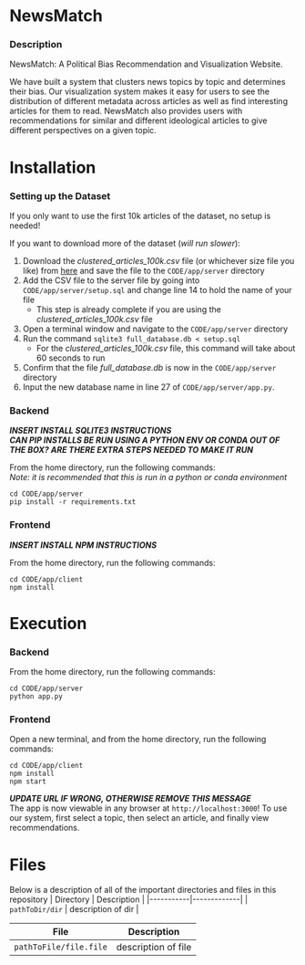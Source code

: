 # NewsMatch

### Description
NewsMatch: A Political Bias Recommendation and Visualization Website.

We have built a system that clusters news topics by topic and determines their bias. Our visualization system makes it easy for users to see the distribution of different metadata across articles as well as find interesting articles for them to read. NewsMatch also provides users with recommendations for similar and different ideological articles to give different perspectives on a given topic.

# Installation

### Setting up the Dataset
If you only want to use the first 10k articles of the dataset, no setup is needed!

If you want to download more of the dataset (*will run slower*):

1. Download the *clustered_articles_100k.csv* file (or whichever size file you like) from [here](https://drive.google.com/drive/folders/1kjbQ4NviL3I_tuPdivm5rQaS3NYefk5g?usp=sharing) and save the file to the `CODE/app/server` directory
2. Add the CSV file to the server file by going into `CODE/app/server/setup.sql` and change line 14 to hold the name of your file
    * This step is already complete if you are using the *clustered_articles_100k.csv* file
3. Open a terminal window and navigate to the `CODE/app/server` directory
4. Run the command `sqlite3 full_database.db < setup.sql`
    * For the *clustered_articles_100k.csv* file, this command will take about 60 seconds to run
5. Confirm that the file *full_database.db* is now in the `CODE/app/server` directory
5. Input the new database name in line 27 of `CODE/app/server/app.py`.

### Backend
***INSERT INSTALL SQLITE3 INSTRUCTIONS*** \
***CAN PIP INSTALLS BE RUN USING A PYTHON ENV OR CONDA OUT OF THE BOX? ARE THERE EXTRA STEPS NEEDED TO MAKE IT RUN***

From the home directory, run the following commands: \
*Note: it is recommended that this is run in a python or conda environment*
```
cd CODE/app/server
pip install -r requirements.txt
```

### Frontend
***INSERT INSTALL NPM INSTRUCTIONS***

From the home directory, run the following commands:
```
cd CODE/app/client
npm install
```

# Execution

### Backend

From the home directory, run the following commands:
```
cd CODE/app/server
python app.py
```

### Frontend

Open a new terminal, and from the home directory, run the following commands:
```
cd CODE/app/client
npm install
npm start
```

***UPDATE URL IF WRONG, OTHERWISE REMOVE THIS MESSAGE*** \
The app is now viewable in any browser at `http://localhost:3000`! To use our system, first select a topic, then select an article, and finally view recommendations. 

# Files
Below is a description of all of the important directories and files in this repository
| Directory | Description |
|-----------|-------------|
| `pathToDir/dir` | description of dir |

| File | Description |
|------|-------------|
| `pathToFile/file.file` | description of file |